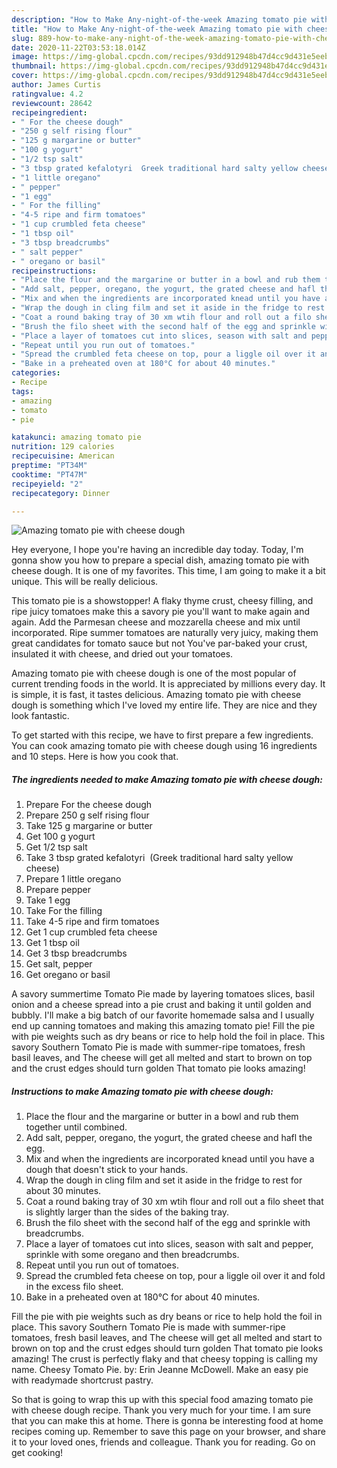 ```yaml
---
description: "How to Make Any-night-of-the-week Amazing tomato pie with cheese dough"
title: "How to Make Any-night-of-the-week Amazing tomato pie with cheese dough"
slug: 889-how-to-make-any-night-of-the-week-amazing-tomato-pie-with-cheese-dough
date: 2020-11-22T03:53:18.014Z
image: https://img-global.cpcdn.com/recipes/93dd912948b47d4cc9d431e5eeb058d3/751x532cq70/amazing-tomato-pie-with-cheese-dough-recipe-main-photo.jpg
thumbnail: https://img-global.cpcdn.com/recipes/93dd912948b47d4cc9d431e5eeb058d3/751x532cq70/amazing-tomato-pie-with-cheese-dough-recipe-main-photo.jpg
cover: https://img-global.cpcdn.com/recipes/93dd912948b47d4cc9d431e5eeb058d3/751x532cq70/amazing-tomato-pie-with-cheese-dough-recipe-main-photo.jpg
author: James Curtis
ratingvalue: 4.2
reviewcount: 28642
recipeingredient:
- " For the cheese dough"
- "250 g self rising flour"
- "125 g margarine or butter"
- "100 g yogurt"
- "1/2 tsp salt"
- "3 tbsp grated kefalotyri  Greek traditional hard salty yellow cheese"
- "1 little oregano"
- " pepper"
- "1 egg"
- " For the filling"
- "4-5 ripe and firm tomatoes"
- "1 cup crumbled feta cheese"
- "1 tbsp oil"
- "3 tbsp breadcrumbs"
- " salt pepper"
- " oregano or basil"
recipeinstructions:
- "Place the flour and the margarine or butter in a bowl and rub them together until combined."
- "Add salt, pepper, oregano, the yogurt, the grated cheese and hafl the egg."
- "Mix and when the ingredients are incorporated knead until you have a dough that doesn&#39;t stick to your hands."
- "Wrap the dough in cling film and set it aside in the fridge to rest for about 30 minutes."
- "Coat a round baking tray of 30 xm wtih flour and roll out a filo sheet that is slightly larger than the sides of the baking tray."
- "Brush the filo sheet with the second half of the egg and sprinkle with breadcrumbs."
- "Place a layer of tomatoes cut into slices, season with salt and pepper, sprinkle with some oregano and then breadcrumbs."
- "Repeat until you run out of tomatoes."
- "Spread the crumbled feta cheese on top, pour a liggle oil over it and fold in the excess filo sheet."
- "Bake in a preheated oven at 180°C for about 40 minutes."
categories:
- Recipe
tags:
- amazing
- tomato
- pie

katakunci: amazing tomato pie 
nutrition: 129 calories
recipecuisine: American
preptime: "PT34M"
cooktime: "PT47M"
recipeyield: "2"
recipecategory: Dinner

---
```



![Amazing tomato pie with cheese dough](https://img-global.cpcdn.com/recipes/93dd912948b47d4cc9d431e5eeb058d3/751x532cq70/amazing-tomato-pie-with-cheese-dough-recipe-main-photo.jpg)

Hey everyone, I hope you're having an incredible day today. Today, I'm gonna show you how to prepare a special dish, amazing tomato pie with cheese dough. It is one of my favorites. This time, I am going to make it a bit unique. This will be really delicious.

This tomato pie is a showstopper! A flaky thyme crust, cheesy filling, and ripe juicy tomatoes make this a savory pie you&#39;ll want to make again and again. Add the Parmesan cheese and mozzarella cheese and mix until incorporated. Ripe summer tomatoes are naturally very juicy, making them great candidates for tomato sauce but not You&#39;ve par-baked your crust, insulated it with cheese, and dried out your tomatoes.

Amazing tomato pie with cheese dough is one of the most popular of current trending foods in the world. It is appreciated by millions every day. It is simple, it is fast, it tastes delicious. Amazing tomato pie with cheese dough is something which I've loved my entire life. They are nice and they look fantastic.


To get started with this recipe, we have to first prepare a few ingredients. You can cook amazing tomato pie with cheese dough using 16 ingredients and 10 steps. Here is how you cook that.

<!--inarticleads1-->

##### The ingredients needed to make Amazing tomato pie with cheese dough:

1. Prepare  For the cheese dough
1. Prepare 250 g self rising flour
1. Take 125 g margarine or butter
1. Get 100 g yogurt
1. Get 1/2 tsp salt
1. Take 3 tbsp grated kefalotyri  (Greek traditional hard salty yellow cheese)
1. Prepare 1 little oregano
1. Prepare  pepper
1. Take 1 egg
1. Take  For the filling
1. Take 4-5 ripe and firm tomatoes
1. Get 1 cup crumbled feta cheese
1. Get 1 tbsp oil
1. Get 3 tbsp breadcrumbs
1. Get  salt, pepper
1. Get  oregano or basil


A savory summertime Tomato Pie made by layering tomatoes slices, basil onion and a cheese spread into a pie crust and baking it until golden and bubbly. I&#39;ll make a big batch of our favorite homemade salsa and I usually end up canning tomatoes and making this amazing tomato pie! Fill the pie with pie weights such as dry beans or rice to help hold the foil in place. This savory Southern Tomato Pie is made with summer-ripe tomatoes, fresh basil leaves, and The cheese will get all melted and start to brown on top and the crust edges should turn golden That tomato pie looks amazing! 

<!--inarticleads2-->

##### Instructions to make Amazing tomato pie with cheese dough:

1. Place the flour and the margarine or butter in a bowl and rub them together until combined.
1. Add salt, pepper, oregano, the yogurt, the grated cheese and hafl the egg.
1. Mix and when the ingredients are incorporated knead until you have a dough that doesn&#39;t stick to your hands.
1. Wrap the dough in cling film and set it aside in the fridge to rest for about 30 minutes.
1. Coat a round baking tray of 30 xm wtih flour and roll out a filo sheet that is slightly larger than the sides of the baking tray.
1. Brush the filo sheet with the second half of the egg and sprinkle with breadcrumbs.
1. Place a layer of tomatoes cut into slices, season with salt and pepper, sprinkle with some oregano and then breadcrumbs.
1. Repeat until you run out of tomatoes.
1. Spread the crumbled feta cheese on top, pour a liggle oil over it and fold in the excess filo sheet.
1. Bake in a preheated oven at 180°C for about 40 minutes.


Fill the pie with pie weights such as dry beans or rice to help hold the foil in place. This savory Southern Tomato Pie is made with summer-ripe tomatoes, fresh basil leaves, and The cheese will get all melted and start to brown on top and the crust edges should turn golden That tomato pie looks amazing! The crust is perfectly flaky and that cheesy topping is calling my name. Cheesy Tomato Pie. by: Erin Jeanne McDowell. Make an easy pie with readymade shortcrust pastry. 

So that is going to wrap this up with this special food amazing tomato pie with cheese dough recipe. Thank you very much for your time. I am sure that you can make this at home. There is gonna be interesting food at home recipes coming up. Remember to save this page on your browser, and share it to your loved ones, friends and colleague. Thank you for reading. Go on get cooking!
